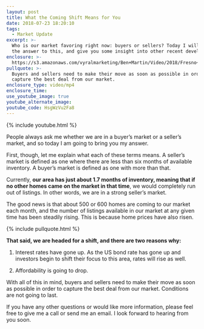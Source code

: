 ```yaml
---
layout: post
title: What the Coming Shift Means for You
date: 2018-07-23 18:20:10
tags:
  - Market Update
excerpt: >-
  Who is our market favoring right now: buyers or sellers? Today I will explain
  the answer to this, and give you some insight into other recent developments.
enclosure: >-
  https://s3.amazonaws.com/vyralmarketing/Ben+Martin/Video/2018/Fresno+Real+Estate+Agent-+How+Is+The+Real+Estate+Market+Right+Now%253F.mp4
pullquote: >-
  Buyers and sellers need to make their move as soon as possible in order to
  capture the best deal from our market.
enclosure_type: video/mp4
enclosure_time:
use_youtube_image: true
youtube_alternate_image:
youtube_code: HsgWzVu2Fa8
---
```


{% include youtube.html %}

People always ask me whether we are in a buyer’s market or a seller’s market, and so today I am going to bring you my answer.

First, though, let me explain what each of these terms means. A seller’s market is defined as one where there are less than six months of available inventory. A buyer’s market is defined as one with more than that.

Currently, **our area has just about 1.7 months of inventory, meaning that if no other homes came on the market in that time**, we would completely run out of listings. In other words, we are in a strong seller’s market.

The good news is that about 500 or 600 homes are coming to our market each month, and the number of listings available in our market at any given time has been steadily rising. This is because home prices have also risen.

{% include pullquote.html %}

**That said, we are headed for a shift, and there are two reasons why:**

1. Interest rates have gone up. As the US bond rate has gone up and investors begin to shift their focus to this area, rates will rise as well.

2. Affordability is going to drop.

With all of this in mind, buyers and sellers need to make their move as soon as possible in order to capture the best deal from our market. Conditions are not going to last.

If you have any other questions or would like more information, please feel free to give me a call or send me an email. I look forward to hearing from you soon.